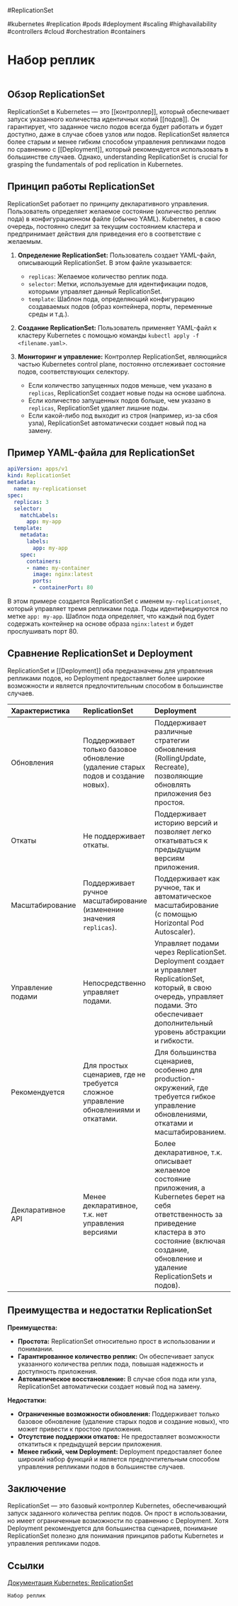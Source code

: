 #ReplicationSet

#kubernetes #replication #pods #deployment #scaling #highavailability #controllers #cloud #orchestration #containers

# Набор реплик

```table-of-contents
```

## Обзор ReplicationSet

ReplicationSet в Kubernetes — это [[контроллер]], который обеспечивает запуск указанного количества идентичных копий [[подов]]. Он гарантирует, что заданное число подов всегда будет работать и будет доступно, даже в случае сбоев узлов или подов. ReplicationSet является более старым и менее гибким способом управления репликами подов по сравнению с [[Deployment]], который рекомендуется использовать в большинстве случаев. Однако, understanding ReplicationSet is crucial for grasping the fundamentals of pod replication in Kubernetes.

## Принцип работы ReplicationSet

ReplicationSet работает по принципу декларативного управления. Пользователь определяет желаемое состояние (количество реплик пода) в конфигурационном файле (обычно YAML). Kubernetes, в свою очередь, постоянно следит за текущим состоянием кластера и предпринимает действия для приведения его в соответствие с желаемым.

1.  **Определение ReplicationSet:** Пользователь создает YAML-файл, описывающий ReplicationSet. В этом файле указывается:
    *   `replicas`: Желаемое количество реплик пода.
    *   `selector`: Метки, используемые для идентификации подов, которыми управляет данный ReplicationSet.
    *   `template`: Шаблон пода, определяющий конфигурацию создаваемых подов (образ контейнера, порты, переменные среды и т.д.).

2.  **Создание ReplicationSet:** Пользователь применяет YAML-файл к кластеру Kubernetes с помощью команды `kubectl apply -f <filename.yaml>`.

3.  **Мониторинг и управление:** Контроллер ReplicationSet, являющийся частью Kubernetes control plane, постоянно отслеживает состояние подов, соответствующих селектору.
    *   Если количество запущенных подов меньше, чем указано в `replicas`, ReplicationSet создает новые поды на основе шаблона.
    *   Если количество запущенных подов больше, чем указано в `replicas`, ReplicationSet удаляет лишние поды.
    *   Если какой-либо под выходит из строя (например, из-за сбоя узла), ReplicationSet автоматически создает новый под на замену.

## Пример YAML-файла для ReplicationSet

```yaml
apiVersion: apps/v1
kind: ReplicationSet
metadata:
  name: my-replicationset
spec:
  replicas: 3
  selector:
    matchLabels:
      app: my-app
  template:
    metadata:
      labels:
        app: my-app
    spec:
      containers:
      - name: my-container
        image: nginx:latest
        ports:
        - containerPort: 80
```

В этом примере создается ReplicationSet с именем `my-replicationset`, который управляет тремя репликами пода. Поды идентифицируются по метке `app: my-app`. Шаблон пода определяет, что каждый под будет содержать контейнер на основе образа `nginx:latest` и будет прослушивать порт 80.

## Сравнение ReplicationSet и Deployment

ReplicationSet и [[Deployment]] оба предназначены для управления репликами подов, но Deployment предоставляет более широкие возможности и является предпочтительным способом в большинстве случаев.

| Характеристика       | ReplicationSet                                                                                                        | Deployment                                                                                                                                                                                                                                                 |
| :-------------------- | :-------------------------------------------------------------------------------------------------------------------- | :--------------------------------------------------------------------------------------------------------------------------------------------------------------------------------------------------------------------------------------------------------- |
| Обновления           | Поддерживает только базовое обновление (удаление старых подов и создание новых).                                        | Поддерживает различные стратегии обновления (RollingUpdate, Recreate), позволяющие обновлять приложения без простоя.                                                                                                                                     |
| Откаты              | Не поддерживает откаты.                                                                                               | Поддерживает историю версий и позволяет легко откатываться к предыдущим версиям приложения.                                                                                                                                                           |
| Масштабирование      | Поддерживает ручное масштабирование (изменение значения `replicas`).                                                    | Поддерживает как ручное, так и автоматическое масштабирование (с помощью Horizontal Pod Autoscaler).                                                                                                                                                    |
| Управление подами  | Непосредственно управляет подами.                                                                                         | Управляет подами через ReplicationSet. Deployment создает и управляет ReplicationSet, который, в свою очередь, управляет подами. Это обеспечивает дополнительный уровень абстракции и гибкости.                                                       |
| Рекомендуется       | Для простых сценариев, где не требуется сложное управление обновлениями и откатами.                                   | Для большинства сценариев, особенно для production-окружений, где требуется гибкое управление обновлениями, откатами и масштабированием.                                                                                                                |
| Декларативное API | Менее декларативное, т.к. нет управления версиями                                                                      | Более декларативное, т.к. описывает желаемое состояние приложения, а Kubernetes берет на себя ответственность за приведение кластера в это состояние (включая создание, обновление и удаление ReplicationSets и подов).                        |

## Преимущества и недостатки ReplicationSet

**Преимущества:**

*   **Простота:** ReplicationSet относительно прост в использовании и понимании.
*   **Гарантированное количество реплик:** Он обеспечивает запуск указанного количества реплик пода, повышая надежность и доступность приложения.
*   **Автоматическое восстановление:** В случае сбоя пода или узла, ReplicationSet автоматически создает новый под на замену.

**Недостатки:**

*   **Ограниченные возможности обновления:** Поддерживает только базовое обновление (удаление старых подов и создание новых), что может привести к простою приложения.
*   **Отсутствие поддержки откатов:** Не предоставляет возможности откатиться к предыдущей версии приложения.
*   **Менее гибкий, чем Deployment:** Deployment предоставляет более широкий набор функций и является предпочтительным способом управления репликами подов в большинстве случаев.

## Заключение

ReplicationSet — это базовый контроллер Kubernetes, обеспечивающий запуск заданного количества реплик подов. Он прост в использовании, но имеет ограниченные возможности по сравнению с Deployment. Хотя Deployment рекомендуется для большинства сценариев, понимание ReplicationSet полезно для понимания принципов работы Kubernetes и управления репликами подов.

## Ссылки
[Документация Kubernetes: ReplicationSet](https://kubernetes.io/docs/concepts/workloads/controllers/replicationcontroller/)

```old
Набор реплик
```